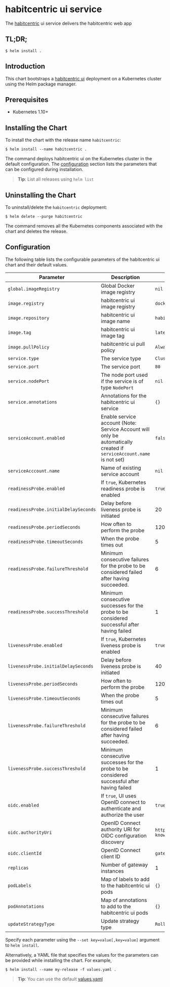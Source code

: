 # habitcentric ui service

The [habitcentric](https://confluence.codecentric.de/display/HAB/habitcentric) ui service 
delivers the habitcentric web app

## TL;DR;

```console
$ helm install .
```

## Introduction

This chart bootstraps a [habitcentric ui](https://gitlab.com/habitcentric/hc-ui) deployment
on a Kubernetes cluster using the Helm package manager.

## Prerequisites

- Kubernetes 1.10+

## Installing the Chart

To install the chart with the release name `habitcentric`:

```console
$ helm install --name habitcentric .
```

The command deploys habitcentric ui on the Kubernetes cluster in the default configuration.
The [configuration](#configuration) section lists the parameters that can be configured during 
installation.

> **Tip**: List all releases using `helm list`

## Uninstalling the Chart

To uninstall/delete the `habitcentric` deployment:

```console
$ helm delete --purge habitcentric
```

The command removes all the Kubernetes components associated with the chart and deletes the release.

## Configuration

The following table lists the configurable parameters of the habitcentric ui chart and their 
default values.

| Parameter                                     | Description                                                                                                            | Default                                                                                      |
| --------------------------------------------- | ---------------------------------------------------------------------------------------------------------------------- | -------------------------------------------------------------------------------------------- |
| `global.imageRegistry`                        | Global Docker image registry                                                                                           | `nil`                                                                                        |
| `image.registry`                              | habitcentric ui image registry                                                                                         | `docker.io`                                                                                  |
| `image.repository`                            | habitcentric ui image name                                                                                             | `habitcentric/ui`                                                                            |
| `image.tag`                                   | habitcentric ui image tag                                                                                              | `latest`                                                                                     |
| `image.pullPolicy`                            | habitcentric ui pull policy                                                                                            | `Always`                                                                                     |
| `service.type`                                | The service type                                                                                                       | `ClusterIP`                                                                                  |
| `service.port`                                | The service port                                                                                                       | `80`                                                                                         |
| `service.nodePort`                            | The node port used if the service is of type `NodePort`                                                                | `nil`                                                                                        |
| `service.annotations`                         | Annotations for the habitcentric ui service                                                                            | `{}`                                                                                         |
| `serviceAccount.enabled`                      | Enable service account (Note: Service Account will only be automatically created if `serviceAccount.name` is not set)  | `false`                                                                                      |
| `serviceAcccount.name`                        | Name of existing service account                                                                                       | `nil`                                                                                        |
| `readinessProbe.enabled`                      | If `true`, Kubernetes readiness probe is enabled                                                                       | `true`                                                                                       |
| `readinessProbe.initialDelaySeconds`          | Delay before liveness probe is initiated                                                                               | 20                                                                                           |
| `readinessProbe.periodSeconds`                | How often to perform the probe                                                                                         | 120                                                                                          |
| `readinessProbe.timeoutSeconds`               | When the probe times out                                                                                               | 5                                                                                            |
| `readinessProbe.failureThreshold`             | Minimum consecutive failures for the probe to be considered failed after having succeeded.                             | 6                                                                                            |
| `readinessProbe.successThreshold`             | Minimum consecutive successes for the probe to be considered successful after having failed                            | 1                                                                                            |
| `livenessProbe.enabled`                       | If `true`, Kubernetes liveness probe is enabled                                                                        | `true`                                                                                       |
| `livenessProbe.initialDelaySeconds`           | Delay before liveness probe is initiated                                                                               | 40                                                                                           |
| `livenessProbe.periodSeconds`                 | How often to perform the probe                                                                                         | 120                                                                                          |
| `livenessProbe.timeoutSeconds`                | When the probe times out                                                                                               | 5                                                                                            |
| `livenessProbe.failureThreshold`              | Minimum consecutive failures for the probe to be considered failed after having succeeded.                             | 6                                                                                            |
| `livenessProbe.successThreshold`              | Minimum consecutive successes for the probe to be considered successful after having failed                            | 1                                                                                            |
| `oidc.enabled`                                | If `true`, UI uses OpenID connect to authenticate and authorize the user                                               | `true`                                                                                       |
| `oidc.authorityUri`                           | OpenID Connect authority URI for OIDC configuration discovery                                                          | `http://keycloak.demo/auth/realms/habitcentric/.well-known/openid-configuration` |
| `oidc.clientId`                               | OpenID Connect client ID                                                                                               | `gateway`                                                                                    |
| `replicas`                                    | Number of gateway instances                                                                                            | 1                                                                                            |
| `podLabels`                                   | Map of labels to add to the habitcentric ui pods                                                                       | `{}`                                                                                         |
| `podAnnotations`                              | Map of annotations to add to the habitcentric ui pods                                                                  | `{}`                                                                                         |
| `updateStrategyType`                          | Update strategy type                                                                                                   | `RollingUpdate`                                                                              |

Specify each parameter using the `--set key=value[,key=value]` argument to `helm install`.

Alternatively, a YAML file that specifies the values for the parameters can be provided while 
installing the chart. For example,

```console
$ helm install --name my-release -f values.yaml .
```

> **Tip**: You can use the default [values.yaml](helm/ui/values.yaml)
